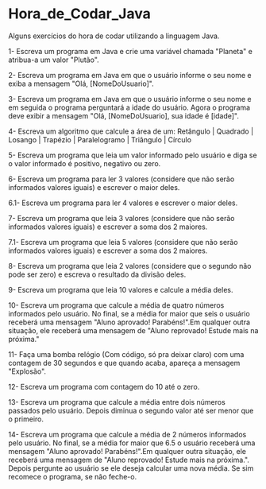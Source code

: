 # Hora_de_Codar_Java
Alguns exercícios do hora de codar utilizando a linguagem Java.

1- Escreva um programa em Java e crie uma variável chamada "Planeta" e atribua-a um valor "Plutão".

2- Escreva um programa em Java em que o usuário informe o seu nome e exiba a mensagem "Olá, [NomeDoUsuario]".

3- Escreva um programa em Java em que o usuário informe o seu nome e em seguida o programa perguntará a idade do usuário. Agora o programa deve exibir a mensagem 
"Olá, [NomeDoUsuario], sua idade é [idade]".

4- Escreva um algoritmo que calcule a área de um: Retângulo | Quadrado | Losango | Trapézio | Paralelogramo | Triângulo | Círculo

5- Escreva um programa que leia um valor informado pelo usuário e diga se o valor informado é positivo, negativo ou zero.

6- Escreva um programa para ler 3 valores (considere que não serão informados valores iguais) e escrever o maior deles.

6.1- Escreva um programa para ler 4 valores e escrever o maior deles.

7- Escreva um programa que leia 3 valores (considere que não serão informados valores iguais) e escrever a soma dos 2 maiores.

7.1- Escreva um programa que leia 5 valores (considere que não serão informados valores iguais) e escrever a soma dos 2 maiores.

8- Escreva um programa que leia 2 valores (considere que o segundo não pode ser zero) e escreva o resultado da divisão deles.

9- Escreva um programa que leia 10 valores e calcule a média deles.

10- Escreva um programa que calcule a média de quatro números informados pelo usuário. No final, se a média for maior que seis o usuário receberá uma mensagem "Aluno aprovado! Parabéns!".Em qualquer outra situação, ele receberá uma mensagem de "Aluno reprovado! Estude mais na próxima."

11- Faça uma bomba relógio (Com código, só pra deixar claro) com uma contagem de 30 segundos e que quando acaba, apareça a mensagem "Explosão".

12- Escreva um programa com contagem do 10 até o zero.

13- Escreva um programa que calcule a média entre dois números passados pelo usuário. Depois diminua o segundo valor até ser menor que o primeiro.

14- Escreva um programa que calcule a média de 2 números informados pelo usuário. No final, se a média for maior que 6.5 o usuário receberá uma mensagem "Aluno aprovado! Parabéns!".Em qualquer outra situação, ele receberá uma mensagem de "Aluno reprovado! Estude mais na próxima.". Depois pergunte ao usuário se ele deseja calcular uma nova média. Se sim recomece o programa, se não feche-o.
